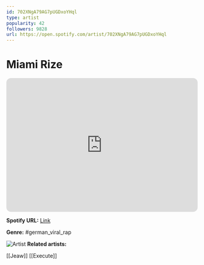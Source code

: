 ```yaml
---
id: 702XNgA79AG7pUGDxoYHql
type: artist
popularity: 42
followers: 9828
url: https://open.spotify.com/artist/702XNgA79AG7pUGDxoYHql
---
```

# Miami Rize

<iframe style="border-radius:12px" src="https://open.spotify.com/embed/artist/702XNgA79AG7pUGDxoYHql" width="100%" height="352" frameBorder="0" allowfullscreen="" allow="autoplay; clipboard-write; encrypted-media; fullscreen; picture-in-picture" loading="lazy"></iframe>

**Spotify URL:** [Link](https://open.spotify.com/artist/702XNgA79AG7pUGDxoYHql)

**Genre:**  #german_viral_rap

![Artist](https://i.scdn.co/image/ab6761610000e5eb5c2077ea8201546b3cac8034)
**Related artists:**

[[Jeaw]]
[[Execute]]
